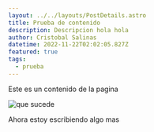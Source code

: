 ```yaml
---
layout: ../../layouts/PostDetails.astro
title: Prueba de contenido
description: Descripcion hola hola
author: Cristobal Salinas
datetime: 2022-11-22T02:02:05.827Z
featured: true
tags:
  - prueba
---
```

E﻿ste es un contenido de la pagina

![que sucede](/assets/dev.svg)

A﻿hora estoy escribiendo algo mas